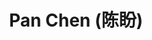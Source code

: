 ---
# Display name
title: $%ms_2021_50$ Pan Chen (陈盼)

# Is this the primary user of the site?
superuser: false

user_groups: ["Master Students"]

role: 

organizations:
- name:  2021 to Now, Co-supervised with [Prof. Wu](http://sai.jlu.edu.cn/info/1094/2443.htm)
- name:  School of Mathematics

interests:


highlight_name: false
---